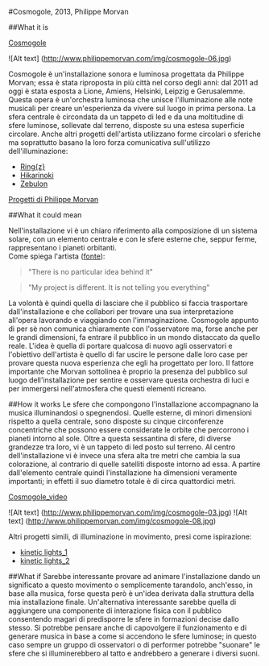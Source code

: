 #Cosmogole, 2013, Philippe Morvan

##What it is

[Cosmogole](http://www.philippemorvan.com/cosmogole.html)

![Alt text] (http://www.philippemorvan.com/img/cosmogole-06.jpg)

Cosmogole è un'installazione sonora e luminosa progettata da Philippe Morvan; essa è stata riproposta in più città nel corso degli anni: dal 2011 ad oggi è stata esposta a Lione, Amiens, Helsinki, Leipzig e Gerusalemme. Questa opera è un'orchestra luminosa che unisce l'illuminazione alle note musicali per creare un'esperienza da vivere sul luogo in prima persona. La sfera centrale è circondata da un tappeto di led e da una moltitudine di sfere luminose, sollevate dal terreno, disposte su una estesa superficie circolare. Anche altri progetti dell'artista utilizzano forme circolari o sferiche ma soprattutto basano la loro forza comunicativa sull'utilizzo dell'illuminazione:

* [Ring{z}](http://www.philippemorvan.com/ring_z.html)
* [Hikarinoki](http://www.philippemorvan.com/hikarinoki.html)
* [Zebulon](http://www.philippemorvan.com/Zebulon.html)

[Progetti di Philippe Morvan](https://vimeo.com/113000952)

##What it could mean

Nell'installazione vi è un chiaro riferimento alla composizione di un sistema solare, con un elemento centrale e con le sfere esterne che, seppur ferme, rappresentano i pianeti orbitanti.  
Come spiega l'artista ([fonte](http://www.staroriga.lv/013/en/english-philippe-morvan-my-project-is-not-telling-you-everything/)):
 > "There is no particular idea behind it"
 
 > ”My project is different. It is not telling you everything”
 
La volontà è quindi quella di lasciare che il pubblico si faccia trasportare dall'installazione e che collabori per trovare una sua interpretazione all'opera lavorando e viaggiando con l'immaginazione. Cosmogole appunto di per sè non comunica chiaramente con l'osservatore ma, forse anche per le grandi dimensioni, fa entrare il pubblico in un mondo distaccato da quello reale.
L'idea è quella di portare qualcosa di nuovo agli osservatori e l'obiettivo dell'artista è quello di far uscire le persone dalle loro case per provare questa nuova esperienza che egli ha progettato per loro. Il fattore importante che Morvan sottolinea è proprio la presenza del pubblico sul luogo dell'installazione per sentire e osservare questa orchestra di luci e per immergersi nell'atmosfera che questi elementi ricreano. 

##How it works
Le sfere che compongono l'installazione accompagnano la musica illuminandosi o spegnendosi. Quelle esterne, di minori dimensioni rispetto a quella centrale, sono disposte su cinque circonferenze concentriche che possono essere considerate le orbite che percorrono i pianeti intorno al sole. Oltre a questa sessantina di sfere, di diverse grandezze tra loro, vi è un tappeto di led posto sul terreno. Al centro dell'installazione vi è invece una sfera alta tre metri che cambia la sua colorazione, al contrario di quelle satelliti disposte intorno ad essa. A partire dall'elemento centrale quindi l'installazione ha dimensioni veramente importanti; in effetti il suo diametro totale è di circa quattordici metri. 

[Cosmogole_video](https://vimeo.com/78148404)

![Alt text] (http://www.philippemorvan.com/img/cosmogole-03.jpg)
![Alt text] (http://www.philippemorvan.com/img/cosmogole-08.jpg)

Altri progetti simili, di illuminazione in movimento, presi come ispirazione:
* [kinetic lights_1](https://www.youtube.com/watch?v=uyvGrNDeO3o)
* [kinetic lights_2](https://vimeo.com/74538932)

##What if
Sarebbe interessante provare ad animare l'installazione dando un significato a questo movimento o semplicemente tarandolo, anch'esso, in base alla musica, forse questa però è un'idea derivata dalla struttura della mia installazione finale. Un'alternativa interessante sarebbe quella di aggiungere una componente di interazione fisica con il pubblico consentendo magari di predisporre le sfere in formazioni decise dallo stesso. 
Si potrebbe pensare anche di capovolgere il funzionamento e di generare musica in base a come si accendono le sfere luminose; in questo caso sempre un gruppo di osservatori o di performer potrebbe "suonare" le sfere che si illuminerebbero al tatto e andrebbero a generare i diversi suoni.
